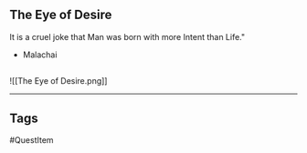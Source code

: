 ## The Eye of Desire
It is a cruel joke that 
Man was born with more 
Intent than Life."
- Malachai
## 
![[The Eye of Desire.png]]

---
## Tags
#QuestItem